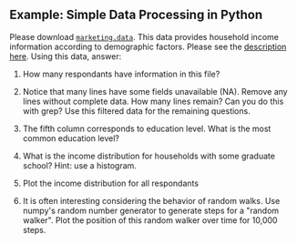 Example: Simple Data Processing in Python
-----------------------------------------

Please download [`marketing.data`](https://raw.githubusercontent.com/jattenberg/PDS-Spring-2014/master/data/marketing.data). This data provides household income information according to demographic factors. Please see the [description here](https://github.com/jattenberg/PDS-Spring-2014/blob/master/data/marketing.info). Using this data, answer:

1. How many respondants have information in this file? 
2. Notice that many lines have some fields unavailable (NA). Remove any lines without complete data. How many lines remain? Can you do this with grep? Use this filtered data for the remaining questions.
3. The fifth column corresponds to education level. What is the most common education level?
4. What is the income distribution for households with some graduate school? Hint: use a histogram.
5. Plot the income distribution for all respondants

6. It is often interesting considering the behavior of random walks. Use numpy's random number generator to generate steps for a "random walker". Plot the position of this random walker over time for 10,000 steps. 
